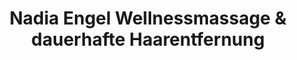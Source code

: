 ---
title: "Nadia Engel Wellnessmassage & dauerhafte Haarentfernung"
url: /euskirchen/nadia-engel-wellnessmassage-und-dauerhafte-haarentfernung/
shop: Kosmetik
---
